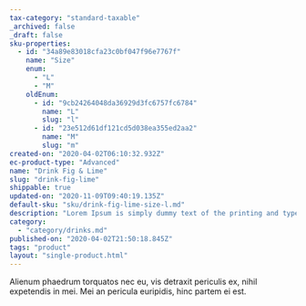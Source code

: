 ```yaml
---
tax-category: "standard-taxable"
_archived: false
_draft: false
sku-properties:
  - id: "34a89e83018cfa23c0bf047f96e7767f"
    name: "Size"
    enum:
      - "L"
      - "M"
    oldEnum:
      - id: "9cb24264048da36929d3fc6757fc6784"
        name: "L"
        slug: "l"
      - id: "23e512d61df121cd5d038ea355ed2aa2"
        name: "M"
        slug: "m"
created-on: "2020-04-02T06:10:32.932Z"
ec-product-type: "Advanced"
name: "Drink Fig & Lime"
slug: "drink-fig-lime"
shippable: true
updated-on: "2020-11-09T09:40:19.135Z"
default-sku: "sku/drink-fig-lime-size-l.md"
description: "Lorem Ipsum is simply dummy text of the printing and typesetting industry."
category:
  - "category/drinks.md"
published-on: "2020-04-02T21:50:18.845Z"
tags: "product"
layout: "single-product.html"
---
```


Alienum phaedrum torquatos nec eu, vis detraxit periculis ex, nihil expetendis in mei. Mei an pericula euripidis, hinc partem ei est.
